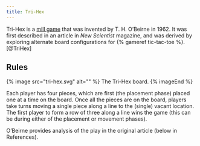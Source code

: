 ```yaml
---
title: Tri-Hex
---
```


Tri-Hex is a [mill game](/articles/mill-games/) that was invented by T. H.
O’Beirne in 1962. It was first described in an article in <cite>New
Scientist</cite> magazine, and was derived by exploring alternate board
configurations for {% gameref tic-tac-toe %}.[@TriHex]

<!-- excerpt -->

## Rules

{% image 
    src="tri-hex.svg"
    alt="" %}
The Tri-Hex board.
{% imageEnd %}

Each player has four pieces, which are first (the placement phase) placed one at
a time on the board. Once all the pieces are on the board, players take turns
moving a single piece along a line to the (single) vacant location. The first
player to form a row of three along a line wins the game (this can be during
either of the placement or movement phases).

O’Beirne provides analysis of the play in the original article (below in References).
